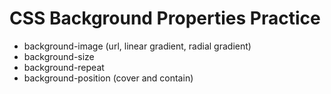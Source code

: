 # CSS Background Properties Practice

- background-image (url, linear gradient, radial gradient)
- background-size
- background-repeat
- background-position (cover and contain)